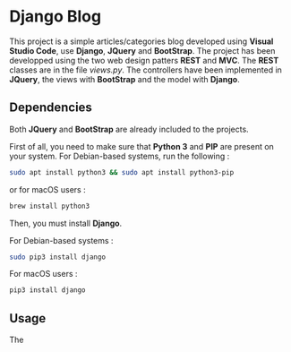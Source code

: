 # Django Blog

This project is a simple articles/categories blog developed using **Visual Studio Code**, use **Django**, **JQuery** and **BootStrap**. The project has been developped using the two web design patters **REST** and **MVC**. The **REST** classes are in the file *views.py*. The controllers have been implemented in **JQuery**, the views with **BootStrap** and the model with **Django**.        

## Dependencies

Both **JQuery** and **BootStrap** are already included to the projects.

First of all, you need to make sure that **Python 3** and **PIP** are present on your system. For Debian-based systems, run the following :
```bash
sudo apt install python3 && sudo apt install python3-pip
```
or for macOS users :
```bash
brew install python3
```

Then, you must install **Django**.

For Debian-based systems :
```bash
sudo pip3 install django
```
For macOS users :
```bash
pip3 install django 
```

## Usage

The 
